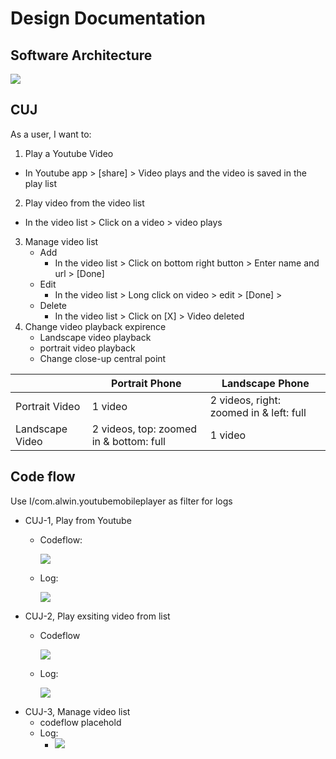 # Design Documentation
## Software Architecture
![](https://user-images.githubusercontent.com/22556115/107891148-aaefe200-6ed1-11eb-8c12-0fbd81f796e7.jpg)

## CUJ
As a user, I want to: 
1. Play a Youtube Video
  * In Youtube app > [share] > Video plays and the video is saved in the play list
2. Play video from the video list
  * In the video list > Click on a video > video plays
3. Manage video list
    * Add
      - In the video list > Click on bottom right button > Enter name and url > [Done]
    * Edit
      - In the video list > Long click on video > edit > [Done] >
    * Delete
      - In the video list > Click on [X] > Video deleted
4. Change video playback expirence
    * Landscape video playback
    * portrait video playback
    * Change close-up central point
    
|               | Portrait Phone | Landscape Phone
--------------- | -------------- | ----------------
Portrait Video  | 1 video        | 2 videos, right: zoomed in & left: full 
Landscape Video | 2 videos, top: zoomed in & bottom: full | 1 video
    
  
## Code flow
Use I/com.alwin.youtubemobileplayer as filter for logs
- CUJ-1, Play from Youtube
  - Codeflow:
    
    ![](https://user-images.githubusercontent.com/22556115/107891147-aa574b80-6ed1-11eb-8aa9-9d839ba084b2.jpg)
  - Log:
    
    ![](https://user-images.githubusercontent.com/22556115/107890884-36687380-6ed0-11eb-8ad1-e219de63a695.png)
- CUJ-2, Play exsiting video from list
  - Codeflow
    
    ![](https://user-images.githubusercontent.com/22556115/107891146-aa574b80-6ed1-11eb-93fd-4c50a4755128.jpg)
  - Log: 
    
    ![](https://user-images.githubusercontent.com/22556115/107890992-d4f4d480-6ed0-11eb-803a-891edbb2bcbd.png)
- CUJ-3, Manage video list
  - codeflow placehold
  - Log:
    - ![](https://user-images.githubusercontent.com/22556115/107166379-a88a0700-696a-11eb-860d-084f4a4ba489.png)
